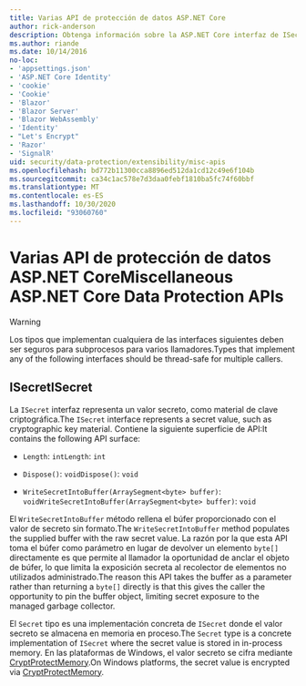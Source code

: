 ```yaml
---
title: Varias API de protección de datos ASP.NET Core
author: rick-anderson
description: Obtenga información sobre la ASP.NET Core interfaz de ISecret de protección de datos.
ms.author: riande
ms.date: 10/14/2016
no-loc:
- 'appsettings.json'
- 'ASP.NET Core Identity'
- 'cookie'
- 'Cookie'
- 'Blazor'
- 'Blazor Server'
- 'Blazor WebAssembly'
- 'Identity'
- "Let's Encrypt"
- 'Razor'
- 'SignalR'
uid: security/data-protection/extensibility/misc-apis
ms.openlocfilehash: bd772b11300cca8896ed512da1cd12c49e6f104b
ms.sourcegitcommit: ca34c1ac578e7d3daa0febf1810ba5fc74f60bbf
ms.translationtype: MT
ms.contentlocale: es-ES
ms.lasthandoff: 10/30/2020
ms.locfileid: "93060760"
---
```

# <a name="miscellaneous-aspnet-core-data-protection-apis"></a><span data-ttu-id="8abe5-103">Varias API de protección de datos ASP.NET Core</span><span class="sxs-lookup"><span data-stu-id="8abe5-103">Miscellaneous ASP.NET Core Data Protection APIs</span></span>

<a name="data-protection-extensibility-mics-apis"></a>

>[!WARNING]
> <span data-ttu-id="8abe5-104">Los tipos que implementan cualquiera de las interfaces siguientes deben ser seguros para subprocesos para varios llamadores.</span><span class="sxs-lookup"><span data-stu-id="8abe5-104">Types that implement any of the following interfaces should be thread-safe for multiple callers.</span></span>

## <a name="isecret"></a><span data-ttu-id="8abe5-105">ISecret</span><span class="sxs-lookup"><span data-stu-id="8abe5-105">ISecret</span></span>

<span data-ttu-id="8abe5-106">La `ISecret` interfaz representa un valor secreto, como material de clave criptográfica.</span><span class="sxs-lookup"><span data-stu-id="8abe5-106">The `ISecret` interface represents a secret value, such as cryptographic key material.</span></span> <span data-ttu-id="8abe5-107">Contiene la siguiente superficie de API:</span><span class="sxs-lookup"><span data-stu-id="8abe5-107">It contains the following API surface:</span></span>

* <span data-ttu-id="8abe5-108">`Length`: `int`</span><span class="sxs-lookup"><span data-stu-id="8abe5-108">`Length`: `int`</span></span>

* <span data-ttu-id="8abe5-109">`Dispose()`: `void`</span><span class="sxs-lookup"><span data-stu-id="8abe5-109">`Dispose()`: `void`</span></span>

* <span data-ttu-id="8abe5-110">`WriteSecretIntoBuffer(ArraySegment<byte> buffer)`: `void`</span><span class="sxs-lookup"><span data-stu-id="8abe5-110">`WriteSecretIntoBuffer(ArraySegment<byte> buffer)`: `void`</span></span>

<span data-ttu-id="8abe5-111">El `WriteSecretIntoBuffer` método rellena el búfer proporcionado con el valor de secreto sin formato.</span><span class="sxs-lookup"><span data-stu-id="8abe5-111">The `WriteSecretIntoBuffer` method populates the supplied buffer with the raw secret value.</span></span> <span data-ttu-id="8abe5-112">La razón por la que esta API toma el búfer como parámetro en lugar de devolver un elemento `byte[]` directamente es que permite al llamador la oportunidad de anclar el objeto de búfer, lo que limita la exposición secreta al recolector de elementos no utilizados administrado.</span><span class="sxs-lookup"><span data-stu-id="8abe5-112">The reason this API takes the buffer as a parameter rather than returning a `byte[]` directly is that this gives the caller the opportunity to pin the buffer object, limiting secret exposure to the managed garbage collector.</span></span>

<span data-ttu-id="8abe5-113">El `Secret` tipo es una implementación concreta de `ISecret` donde el valor secreto se almacena en memoria en proceso.</span><span class="sxs-lookup"><span data-stu-id="8abe5-113">The `Secret` type is a concrete implementation of `ISecret` where the secret value is stored in in-process memory.</span></span> <span data-ttu-id="8abe5-114">En las plataformas de Windows, el valor secreto se cifra mediante [CryptProtectMemory](/windows/win32/api/dpapi/nf-dpapi-cryptprotectmemory).</span><span class="sxs-lookup"><span data-stu-id="8abe5-114">On Windows platforms, the secret value is encrypted via [CryptProtectMemory](/windows/win32/api/dpapi/nf-dpapi-cryptprotectmemory).</span></span>
